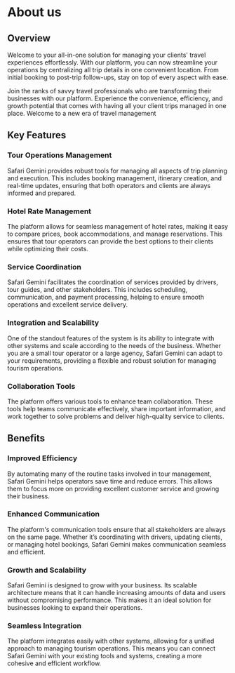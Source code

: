 # About us

##  Overview
Welcome to your all-in-one solution for managing your clients' travel experiences effortlessly. With our platform, you can now streamline your operations by centralizing all trip details in one convenient location. From initial booking to post-trip follow-ups, stay on top of every aspect with ease.

Join the ranks of savvy travel professionals who are transforming their businesses with our platform. Experience the convenience, efficiency, and growth potential that comes with having all your client trips managed in one place. Welcome to a new era of travel management

## Key Features

### Tour Operations Management

Safari Gemini provides robust tools for managing all aspects of trip planning and execution. This includes booking management, 
itinerary creation, and real-time updates, ensuring that both operators and clients are always informed and prepared.


### Hotel Rate Management

The platform allows for seamless management of hotel rates, making it easy to compare prices, book accommodations, and manage reservations. This ensures that tour operators can provide the best options to their clients while optimizing their costs.


### Service Coordination

Safari Gemini facilitates the coordination of services provided by drivers, tour guides, and other stakeholders. This includes scheduling, communication, and payment processing, helping to ensure smooth operations and excellent service delivery.

### Integration and Scalability

One of the standout features of the system is its ability to integrate with other systems and scale according to the needs of the business. Whether you are a small tour operator or a large agency, Safari Gemini can adapt to your requirements, providing a flexible and robust solution for managing tourism operations.


### Collaboration Tools

The platform offers various tools to enhance team collaboration. These tools help teams communicate effectively, share important information, and work together to solve problems and deliver high-quality service to clients.


## Benefits

### Improved Efficiency

By automating many of the routine tasks involved in tour management, Safari Gemini helps operators save time and reduce errors. This allows them to focus more on providing excellent customer service and growing their business.

### Enhanced Communication

The platform's communication tools ensure that all stakeholders are always on the same page. Whether it’s coordinating with drivers, updating clients, or managing hotel bookings, Safari Gemini makes communication seamless and efficient.

### Growth and Scalability

Safari Gemini is designed to grow with your business. Its scalable architecture means that it can handle increasing amounts of data and users without compromising performance. This makes it an ideal solution for businesses looking to expand their operations.

### Seamless Integration

The platform integrates easily with other systems, allowing for a unified approach to managing tourism operations. This means you can connect Safari Gemini with your existing tools and systems, creating a more cohesive and efficient workflow.